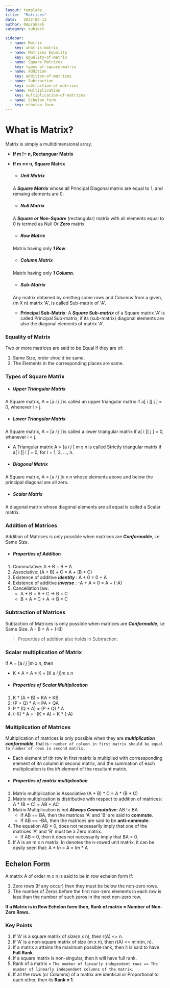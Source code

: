 ```yaml
---
layout: template
title:  "Matrices"
date:   2022-02-13
author: Omprakash
category: subject

sidebar:
  - name: Matrix
    key: what-is-matrix
  - name: Matrices Equality
    key: equality-of-matrix
  - name: Square Matrices
    key: types-of-square-matrix
  - name: Addition
    key: addition-of-matrices
  - name: Subtraction
    key: subtraction-of-matrices
  - name: Multiplication
    key: multiplication-of-matrices
  - name: Echelon Form
    key: echelon-form
---
```


# What is Matrix?
Matrix is simply a multidimensional array.

- **If m != n, Rectanguar Matrix**
- **If m == n, Square Matrix**

  - ##### Unit Matrix
  A ***Square Matrix*** whose all Principal Diagonal matrix are equal to 1, and remaing elements are 0.
  
  - ##### Null Matrix 
  A ***Square or Non-Square*** (rectangular) matrix with all elements equal to 0 is termed as Null Or ***Zero*** matrix.
  
  - ##### Row Matrix
  Matrix having only ***1 Row***.
  
  - ##### Column Matrix
  Matrix having only ***1 Column***.
  
  - ##### Sub-Matrix
  Any matrix obtained by omitting some rows and Columns from a given, (m X n) matrix 'A', is called Sub-matrix of 'A'.
  
    - **Principal Sub-Matrix**: A ***Square Sub-matrix*** of a Square matrix 'A' is called Principal Sub-matrix, if its (sub-matrix) diagonal elements are also the diagonal elements of matrix 'A'.

### Equality of Matrix
Two or more matrices are said to be Equal if they are of:
1. Same Size, order should be same.
2. The Elements in the corresponding places are same.

### Types of Square Matrix
- ##### Upper Triangular Matrix
A Square matrix, A = \[a *i j* ] is called an upper triangular matrix if a\[ i ]\[ j ] = 0, whenever i > j.

- ##### Lower Triangular Matrix
A Square matrix, A = \[a *i j* ] is called a lower triangular matrix if a\[ i ]\[ j ] = 0, whenever i < j.

  - A Triangular matrix A = \[a *i j* ] *m x n* is called Strictly triangular matrix if a\[ i ]\[ i ] = 0, for i = 1, 2, ..., n.

- ##### Diagonal Matrix
A Square matrix, A = \[a *i j* ]*n x n* whose elements above and below the principal diagonal are all zero.

- ##### Scalar Matrix
A diagonal matrix whose diagonal elements are all equal is called a Scalar matrix.

### Addition of Matrices
Addition of Matrices is only possible when matrices are ***Conformable***, i.e Same Size.

- ##### Properties of Addition
1. Commutative: A + B = B + A
2. Associative: (A + B) + C = A + (B + C)
3. Existence of additive ***identity*** : A + 0 = 0 + A
4. Existence of additive ***inverse*** : -A + A = 0 = A + (-A)
5. Cancellation law:
   - A + B = A + C -> B = C
   - B + A = C + A -> B = C

### Subtraction of Matrices
Subtaction of Matrices is only possible when matrices are ***Conformable***, i.e Same Size.
A - B = A + (-B)

> Properties of addition also holds in Subtraction.

### Scalar multiplication of Matrix
If A = \[a *i j* ]*m x n*, then
- K * A = A * K = \[K a *i j*]*m x n*

- ##### Properties of Scalar Multiplication
1. K * (A + B) = KA + KB
2. (P + Q) * A = PA + QA
3. P * (Q * A) = (P * Q) * A
4. (-K) * A = -(K * A) = K * (-A)

### Multiplication of Matrices
Multiplication of matrices is only possible when they are ***multiplication conformable***, that is - `number of column in first matrix should be equal to number of rows in second matrix.`
- Each element of i*th* row in first matrix is multiplied with corressponding element of i*th* column in second matrix, and the summation of each multiplication is the i*th* element of the resultant matrix. 

- ##### Properties of matrix multiplication
1. Matrix multiplication is Associative (A * B) * C = A * (B * C)
2. Matrix multiplication is distributive with respect to addition of matrices: A * (B + C) = AB + AC
3. Matrix Multiplication is not ***Always Commutative***: AB != BA
    - If AB == BA, then the matrices 'A' and 'B' are said to **commute**.
    - If AB == -BA, then the matrices are said to be **anti-commute**.
4. The equation AB = 0, does not necessarily imply that one of the matrices 'A' and 'B' must be a Zero matrix.
    - If AB = 0, then it does not necessarily imply that BA = 0.
5. If A is an m x n matrix, I*n* denotes the n-rowed unit matrix, it can be easily seen that: A * I*n* = A = I*m* * A

## Echelon Form
A matrix A of order m x n is said to be in row echelon form if:
1. Zero rows (If any occur) then they must be below the non-zero rows.
2. The number of Zeros before the first non-zero elements in each row is less than the number of such zeros in the next non-zero row. 

**If a Matrix is in Row Echelon form then, Rank of matrix = Number of Non-Zero Rows.**

### Key Points
1. If 'A' is a square matrix of size(n x n), then r(A) <= n.
2. If 'A' is a non-square matrix of size (m x n), then r(A) <= min(m, n).
3. If a matrix a attains the maximum possible rank, then it is said to have **Full Rank**.
4. If a square matrix is non-singular, then it will have full rank.
5. Rank of a matrix = `The number of linearly independent rows == The number of linearly independent columns of the matrix`.
6. If all the rows (or Columns) of a matrix are identical or Proportional to each other, then its **Rank = 1**.















